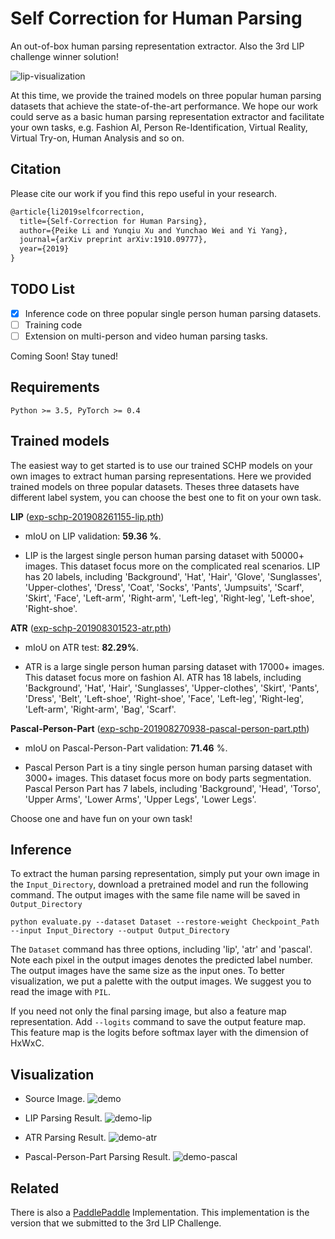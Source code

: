 # Self Correction for Human Parsing

An out-of-box human parsing representation extractor. Also the 3rd LIP challenge winner solution!

![lip-visualization](./img/lip-visualization.jpg)

At this time, we provide the trained models on three popular human parsing datasets that achieve the state-of-the-art performance. We hope our work could serve as a basic human parsing representation extractor and facilitate your own tasks, e.g. Fashion AI, Person Re-Identification, Virtual Reality, Virtual Try-on, Human Analysis and so on.

## Citation

Please cite our work if you find this repo useful in your research.

```latex
@article{li2019selfcorrection,
  title={Self-Correction for Human Parsing},
  author={Peike Li and Yunqiu Xu and Yunchao Wei and Yi Yang},
  journal={arXiv preprint arXiv:1910.09777},
  year={2019}
}
```

## TODO List

- [x] Inference code on three popular single person human parsing datasets.
- [ ] Training code
- [ ] Extension on multi-person and video human parsing tasks.

Coming Soon! Stay tuned!

## Requirements

```
Python >= 3.5, PyTorch >= 0.4
```

## Trained models

The easiest way to get started is to use our trained SCHP models on your own images to extract human parsing representations. Here we provided trained models on three popular datasets. Theses three datasets have different label system, you can choose the best one to fit on your own task.

**LIP** ([exp-schp-201908261155-lip.pth](https://drive.google.com/file/d/1ZrTiadzAOM332d896fw7JZQ2lWALedDB/view?usp=sharing))

* mIoU on LIP validation: **59.36 %**.

* LIP is the largest single person human parsing dataset with 50000+ images. This dataset focus more on the complicated real scenarios. LIP has 20 labels, including 'Background', 'Hat', 'Hair', 'Glove', 'Sunglasses', 'Upper-clothes', 'Dress', 'Coat', 'Socks', 'Pants', 'Jumpsuits', 'Scarf', 'Skirt', 'Face', 'Left-arm', 'Right-arm', 'Left-leg', 'Right-leg', 'Left-shoe', 'Right-shoe'.

**ATR** ([exp-schp-201908301523-atr.pth](https://drive.google.com/file/d/1klCtqx51orBkFKdkvYwM4qao_vEFbJ_z/view?usp=sharing))

* mIoU on ATR test: **82.29%**.

* ATR is a large single person human parsing dataset with 17000+ images. This dataset focus more on fashion AI. ATR has 18 labels, including 'Background', 'Hat', 'Hair', 'Sunglasses', 'Upper-clothes', 'Skirt', 'Pants', 'Dress', 'Belt', 'Left-shoe', 'Right-shoe', 'Face', 'Left-leg', 'Right-leg', 'Left-arm', 'Right-arm', 'Bag', 'Scarf'.

**Pascal-Person-Part** ([exp-schp-201908270938-pascal-person-part.pth](https://drive.google.com/file/d/13ph1AloYNiC4DIGOyCLZdmA08tP9OeGu/view?usp=sharing))

* mIoU on Pascal-Person-Part validation: **71.46** %.

* Pascal Person Part is a tiny single person human parsing dataset with 3000+ images. This dataset focus more on body parts segmentation. Pascal Person Part has 7 labels, including 'Background', 'Head', 'Torso', 'Upper Arms', 'Lower Arms', 'Upper Legs', 'Lower Legs'.

Choose one and have fun on your own task!

## Inference

To extract the human parsing representation, simply put your own image in the `Input_Directory`, download a pretrained model and run the following command. The output images with the same file name will be saved in `Output_Directory`

```
python evaluate.py --dataset Dataset --restore-weight Checkpoint_Path --input Input_Directory --output Output_Directory
```

The `Dataset` command has three options, including 'lip', 'atr' and 'pascal'. Note each pixel in the output images denotes the predicted label number. The output images have the same size as the input ones. To better visualization, we put a palette with the output images. We suggest you to read the image with `PIL`.

If you need not only the final parsing image, but also a feature map representation. Add `--logits` command to save the output feature map. This feature map is the logits before softmax layer with the dimension of HxWxC.


## Visualization

* Source Image.
![demo](./input/demo.jpg)

* LIP Parsing Result.
![demo-lip](./output/demo_lip.png)

* ATR Parsing Result.
![demo-atr](./output/demo_atr.png)

* Pascal-Person-Part Parsing Result.
![demo-pascal](./output/demo_pascal.png)


## Related

There is also a [PaddlePaddle](https://github.com/PaddlePaddle/PaddleSeg/tree/master/contrib/ACE2P) Implementation.
This implementation is the version that we submitted to the 3rd LIP Challenge.
